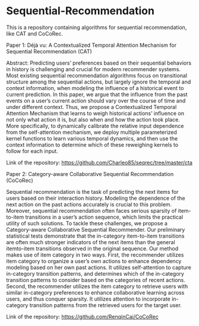 # Sequential-Recommendation
This is a repository containing algorithms for sequential recommendation, like CAT and CoCoRec.

Paper 1: Déjà vu: A Contextualized Temporal Attention Mechanism for Sequential Recommendation (CAT) 

Abstract: Predicting users’ preferences based on their sequential behaviors in history is challenging and crucial for modern recommender systems. Most existing sequential recommendation algorithms focus on transitional structure among the sequential actions, but largely ignore the temporal and context information, when modeling the influence of a historical event to current prediction. In this paper, we argue that the influence from the past events on a user’s current action should vary over the course of time and under different context. Thus, we propose a Contextualized Temporal Attention Mechanism that learns to weigh historical actions’ influence on not only what action it is, but also when and how the action took place. More specifically, to dynamically calibrate the relative input dependence from the self-attention mechanism, we deploy multiple parameterized kernel functions to learn various temporal dynamics, and then use the context information to determine which of these reweighing kernels to follow for each input.

Link of the repository: https://github.com/Charleo85/seqrec/tree/master/cta

Paper 2: Category-aware Collaborative Sequential Recommendation (CoCoRec)

Sequential recommendation is the task of predicting the next items for users based on their interaction history. Modeling the dependence of the next action on the past actions accurately is crucial to this problem. Moreover, sequential recommendation often faces serious sparsity of item-to-item transitions in a user’s action sequence, which limits the practical utility of such solutions. To tackle these challenges, we propose a Category-aware Collaborative Sequential Recommender. Our preliminary statistical tests demonstrate that the in-category item-to-item transitions are often much stronger indicators of the next items than the general itemto-item transitions observed in the original sequence. Our method makes use of item category in two ways. First, the recommender utilizes item category to organize a user’s own actions to enhance dependency modeling based on her own past actions. It utilizes self-attention to capture in-category transition patterns, and determines which of the in-category transition patterns to consider based on the categories of recent actions. Second, the recommender utilizes the item category to retrieve users with similar in-category preferences to enhance collaborative learning across users, and thus conquer sparsity. It utilizes attention to incorporate in-category transition patterns from the retrieved users for the target user.

Link of the repository: https://github.com/RenqinCai/CoCoRec

